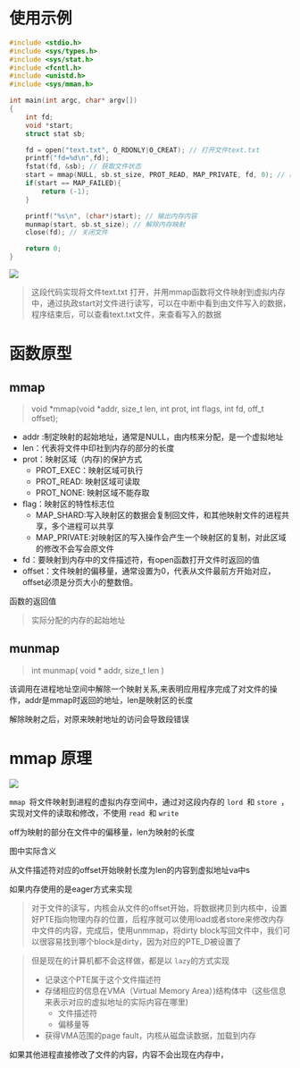 # 使用示例

```c
#include <stdio.h>
#include <sys/types.h>
#include <sys/stat.h>
#include <fcntl.h>
#include <unistd.h>
#include <sys/mman.h>

int main(int argc, char* argv[])
{
    int fd;
    void *start;
    struct stat sb;

    fd = open("text.txt", O_RDONLY|O_CREAT); // 打开文件text.txt
    printf("fd=%d\n",fd);
    fstat(fd, &sb); // 获取文件状态
    start = mmap(NULL, sb.st_size, PROT_READ, MAP_PRIVATE, fd, 0); // 建立内存映射
    if(start == MAP_FAILED){
        return (-1);
    }

    printf("%s\n", (char*)start); // 输出内存内容
    munmap(start, sb.st_size); // 解除内存映射
    close(fd); // 关闭文件

    return 0;
}
```

![](https://cdn.jsdelivr.net/gh/zevin02/picb@master/imgss/20221212233554.png)

> 这段代码实现将文件text.txt 打开，并用mmap函数将文件映射到虚拟内存中，通过执政start对文件进行读写，可以在中断中看到由文件写入的数据，程序结束后，可以查看text.txt文件，来查看写入的数据

# 函数原型

## mmap

> void *mmap(void *addr, size_t len, int prot, int flags, int fd, off_t offset);

* addr :制定映射的起始地址，通常是NULL，由内核来分配，是一个虚拟地址
* len：代表将文件中印社到内存的部分的长度
* prot：映射区域（内存)的保护方式
  * PROT_EXEC：映射区域可执行
  * PROT_READ:  映射区域可读取
  * PROT_NONE:  映射区域不能存取
* flag：映射区的特性标志位
  * MAP_SHARD:写入映射区的数据会复制回文件，和其他映射文件的进程共享，多个进程可以共享
  * MAP_PRIVATE:对映射区的写入操作会产生一个映射区的复制，对此区域的修改不会写会原文件
* fd：要映射到内存中的文件描述符，有open函数打开文件时返回的值
* offset：文件映射的偏移量，通常设置为0，代表从文件最前方开始对应，offset必须是分页大小的整数倍。

函数的返回值

> 实际分配的内存的起始地址

## munmap

> int munmap( void * addr, size_t len )

该调用在进程地址空间中解除一个映射关系,来表明应用程序完成了对文件的操作，addr是mmap时返回的地址，len是映射区的长度

解除映射之后，对原来映射地址的访问会导致段错误

# mmap 原理

![](https://cdn.jsdelivr.net/gh/zevin02/picb@master/imgss/20221212235155.png)

`mmap `将文件映射到进程的虚拟内存空间中，通过对这段内存的 `lord `和 `store `，实现对文件的读取和修改，不使用 `read `和 `write`

off为映射的部分在文件中的偏移量，len为映射的长度

图中实际含义

从文件描述符对应的offset开始映射长度为len的内容到虚拟地址va中s

如果内存使用的是eager方式来实现

> 对于文件的读写，内核会从文件的offset开始，将数据拷贝到内核中，设置好PTE指向物理内存的位置，后程序就可以使用load或者store来修改内存中文件的内容，完成后，使用unmmap，将dirty block写回文件中，我们可以很容易找到哪个block是dirty，因为对应的PTE_D被设置了


> 但是现在的计算机都不会这样做，都是以 `lazy`的方式实现
>
> * 记录这个PTE属于这个文件描述符
> * 存储相应的信息在VMA（Virtual Memory Area）)结构体中（这些信息来表示对应的虚拟地址的实际内容在哪里)
>   * 文件描述符
>   * 偏移量等
> * 获得VMA范围的page fault，内核从磁盘读数据，加载到内存

如果其他进程直接修改了文件的内容，内容不会出现在内存中，
